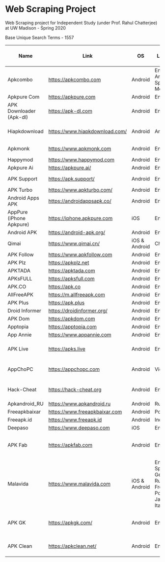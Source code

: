 # Web Scraping Project

Web Scraping project for Independent Study (under Prof. Rahul Chatterjee) at UW Madison - Spring 2020

Base Unique Search Terms - 1557

| Name          | Link | OS  | Language |Number of Queries  | Issue Faced |Completed|Number of Apps Retreived|
| --------------| ---- | --- | ---------|-----------------------|-------------|---------|------------------------|
|Apkcombo| https://apkcombo.com|Android|English, Arabic, Spanish & More|0|Blocking due to cloudflare|No|0
Apkpure Com|https://apkpure.com|Android|English|1557||Yes|~55000|
APK Downloader (Apk-dl)|https://apk-dl.com|Android|English|1557||Yes|~69000|
Hiapkdownload|https://www.hiapkdownload.com/|Android|Arabic|| Only Arabic Search| No |0|
Apkmonk|https://www.apkmonk.com|Android|English||Cloudflare Error|No|0|
Happymod|https://www.happymod.com|Android|English||||
Apkpure Ai|https://apkpure.ai/|Android|English||||
APK Support|https://apk.support/|Android|English| Approx 2500 || Yes | 127616|
APK Turbo|https://www.apkturbo.com/|Android|English||||
Android Apps APK|https://androidappsapk.co/|Android|English||||
AppPure (iPhone Apkpure)|https://iphone.apkpure.com|iOS|English||||
Android APK|https://android-apk.org/|Android|English||||
Qimai|https://www.qimai.cn/|iOS & Android|Chinese||||
APK Follow|https://www.apkfollow.com|Android|English||||
APK Plz|https://apkplz.net|Android|English||||
APKTADA|https://apktada.com|Android|English||||
APKsFULL|https://apksfull.com|Android|English||||
APK.CO|https://apk.co|Android|English||||
AllFreeAPK|https://m.allfreeapk.com|Android|English||||
APK Plus|https://apk.plus|Android|English|||
Droid Informer|https://droidinformer.org/|Android|English||||
APK Dom|https://apkdom.com|Android|English||||
Apptopia|https://apptopia.com|Android|English||||
App Annie|https://www.appannie.com|Android|English||||
APK Live|https://apks.live|Android|English|0|1. No Website search|No|0|
AppChoPC|https://appchopc.com|Android|Vietnamese|0|1. No Website search|No|0|
Hack-Cheat|https://hack-cheat.org|Android|English|0|1. No Website search|No|0|
Apkandroid_RU|https://www.apkandroid.ru|Android|Russian||||
Freeapkbaixar|https://www.freeapkbaixar.com|Android|Portuguese|||||
Freeapk.id|https://www.freeapk.id|Android|Indonesian||||
Deepaso|https://www.deepaso.com|iOS|English||||
APK Fab|https://apkfab.com|Android|English|1557|1.No related search term|Yes|132809|
Malavida|https://www.malavida.com|iOS & Android|English, Spanish, German, Russian, French, Portuguese, Japanese & Italian|1557|1. No Related Search Term|Yes|1177
APK GK|https://apkgk.com/|Android|English|1557|1. No related search term| Yes|67518|
APK Clean|https://apkclean.net/|Android|English|0|1. No website search|No|0|

   

